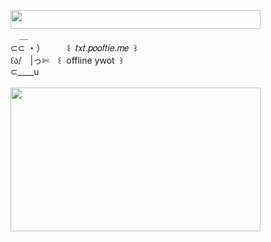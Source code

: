 <img width="400" height="30" src="https://middlepot.com/img/lacey.png">\
　＿\
⊂⊂ ・）　　　꒰ ‌ 𝑡𝑥𝑡.𝑝𝑜𝑜𝑓𝑡𝑖𝑒.𝑚𝑒 ‌ ꒱\
꒰ა/　|っ✄　꒰ ‌ offline ywot ‌ ꒱\
⊂____u\
  \
<img width="400" height="230" src="https://middlepot.com/img/ascii.jpg">
